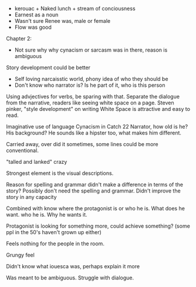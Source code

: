- kerouac + Naked lunch + stream of conciousness
- Earnest as a noun
- Wasn't sure Renee was, male or female
- Flow was good

Chapter 2:
- Not sure why why cynacism or sarcasm was in there, reason is ambiguous






Story development could be better

- Self loving narcaisstic world, phony idea of who they should be
- Don't know who narrator is? Is he part of it, who is this person


Using advjectives for verbs, be sparing with that.
Separate the dialogue from the narrative, readers like seeing white space on a page.
Steven pinker, "style development" on writing
White Space is attractive and easy to read.

Imaginative use of language
Cynacism in Catch 22
Narrator, how old is he? His background? He sounds like a hipster too, what makes him different.

Carried away, over did it sometimes, some lines could be more conventional.

"talled and lanked" crazy


Strongest element is the visual descriptions.

Reason for spelling and grammar didn't make a difference in terms of the story? Possibly don't need the spelling and grammar. Didn't improve the story in any capacity

Combined with know where the protagonist is or who he is.
What does he want.
who he is.
Why he wants it.


Protagonist is looking for something more, could achieve something?
(some ppl in the 50's haven't grown up either)

Feels nothing for the people in the room.

Grungy feel

Didn't know what iouesca was, perhaps explain it more



Was meant to be ambiguous.
Struggle with dialogue.
